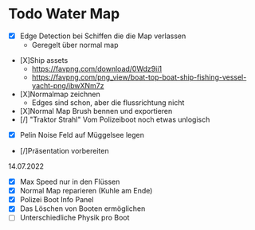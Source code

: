 # Todo Water Map

- [X] Edge Detection bei Schiffen die die Map verlassen
  - Geregelt über normal map
- [X]Ship assets
  - https://favpng.com/download/0Wdz9ii1
  - https://favpng.com/png_view/boat-top-boat-ship-fishing-vessel-yacht-png/ibwXNm7z
- [X]Normalmap zeichnen
  - Edges sind schon, aber die flussrichtung nicht
- [X]Normal Map Brush bennen und exportieren
- [/] "Traktor Strahl" Vom Polizeiboot noch etwas unlogisch
- [X] Pelin Noise Feld auf Müggelsee legen
- [/]Präsentation vorbereiten


14.07.2022
- [X] Max Speed nur in den Flüssen
- [X] Normal Map reparieren (Kuhle am Ende)
- [X] Polizei Boot Info Panel
- [X] Das Löschen von Booten ermöglichen
- [ ] Unterschiedliche Physik pro Boot